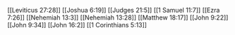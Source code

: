 [[Leviticus 27:28]]
[[Joshua 6:19]]
[[Judges 21:5]]
[[1 Samuel 11:7]]
[[Ezra 7:26]]
[[Nehemiah 13:3]]
[[Nehemiah 13:28]]
[[Matthew 18:17]]
[[John 9:22]]
[[John 9:34]]
[[John 16:2]]
[[1 Corinthians 5:13]]
